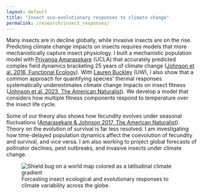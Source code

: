```yaml
---
layout: default
title: "Insect eco-evolutionary responses to climate change"
permalink: /research/insect_responses/
---
```


<div class="content-left">
  <p>Many insects are in decline globally, while invasive insects are on the rise. Predicting climate change impacts on insects requires models that more mechanistically capture insect physiology. I built a mechanistic population model with <a href="https://www.gf.org/fellows/priyanga-amarasekare/" target="_blank" rel="noopener">Priyanga Amarasekare</a> (UCLA) that accurately predicted complex field dynamics bracketing 25 years of climate change (<a href="https://chrisajohnson.github.io/publications/" target="_blank" rel="noopener">Johnson et al. 2016, Functional Ecology</a>). With <a href="https://huckleylab.github.io/" target="_blank" rel="noopener">Lauren Buckley</a> (UW), I also show that a common approach for quantifying species' thermal responses systematically underestimates climate change impacts on insect fitness (<a href="https://chrisajohnson.github.io/publications/" target="_blank" rel="noopener">Johnson et al. 2023, The American Naturalist</a>). We develop a model that considers how multiple fitness components respond to temperature over the insect life cycle.

</p>
  <p>Some of our theory also shows how fecundity evolves under seasonal fluctuations (<a href="https://chrisajohnson.github.io/publications/" target="_blank" rel="noopener">Amarasekare & Johnson 2017, The American Naturalist</a>). Theory on the evolution of survival is far less resolved. I am investigating how time-delayed population dynamics affect the coevolution of fecundity and survival, and vice versa. I am also working to project global forecasts of pollinator declines, pest outbreaks, and invasive insects under climate change.
</p>
</div>

<div class="content-right">
  <figure>
    <img src="{{ '/images/Bug_globe.png' | relative_url }}" alt="Shield bug on a world map colored as a latitudinal climate gradient" >
    <figcaption>Forcasting insect ecological and evolutionary responses to climate variability across the globe.</figcaption>
  </figure>
</div>
